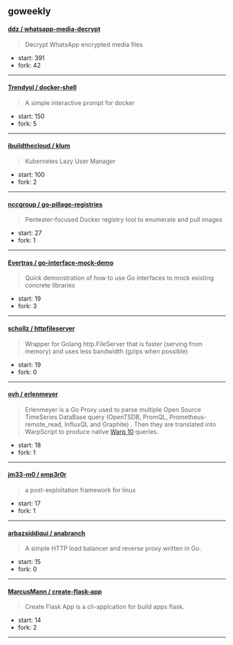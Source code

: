 ## goweekly

#### [ddz / whatsapp-media-decrypt](https://github.com/ddz/whatsapp-media-decrypt)

> Decrypt WhatsApp encrypted media files

+ start: 391
+ fork: 42

----


#### [Trendyol / docker-shell](https://github.com/Trendyol/docker-shell)

> A simple interactive prompt for docker

+ start: 150
+ fork: 5

----


#### [ibuildthecloud / klum](https://github.com/ibuildthecloud/klum)

> Kubernetes Lazy User Manager

+ start: 100
+ fork: 2

----


#### [nccgroup / go-pillage-registries](https://github.com/nccgroup/go-pillage-registries)

> Pentester-focused Docker registry tool to enumerate and pull images

+ start: 27
+ fork: 1

----


#### [Evertras / go-interface-mock-demo](https://github.com/Evertras/go-interface-mock-demo)

> Quick demonstration of how to use Go interfaces to mock existing concrete libraries

+ start: 19
+ fork: 3

----


#### [schollz / httpfileserver](https://github.com/schollz/httpfileserver)

> Wrapper for Golang http.FileServer that is faster (serving from memory) and uses less bandwidth (gzips when possible)

+ start: 19
+ fork: 0

----


#### [ovh / erlenmeyer](https://github.com/ovh/erlenmeyer)

> Erlenmeyer is a Go Proxy used to parse multiple Open Source TimeSeries DataBase query (OpenTSDB, PromQL, Prometheus-remote_read, InfluxQL and Graphite) . Then they are translated into WarpScript to produce native [Warp 10](https://warp10.io/) queries.

+ start: 18
+ fork: 1

----


#### [jm33-m0 / emp3r0r](https://github.com/jm33-m0/emp3r0r)

> a post-exploitation framework for linux

+ start: 17
+ fork: 1

----


#### [arbazsiddiqui / anabranch](https://github.com/arbazsiddiqui/anabranch)

> A simple HTTP load balancer and reverse proxy written in Go.

+ start: 15
+ fork: 0

----


#### [MarcusMann / create-flask-app](https://github.com/MarcusMann/create-flask-app)

> Create Flask App is a cli-applcation for build apps flask.

+ start: 14
+ fork: 2

----

